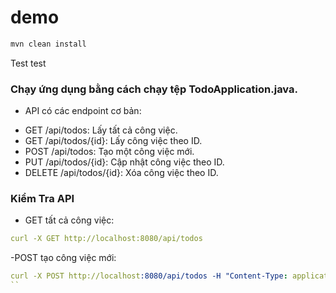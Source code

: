 # demo
```cmd
mvn clean install
```
Test test

### Chạy ứng dụng bằng cách chạy tệp TodoApplication.java.

- API có các endpoint cơ bản:
+ GET /api/todos: Lấy tất cả công việc.
+ GET /api/todos/{id}: Lấy công việc theo ID.
+ POST /api/todos: Tạo một công việc mới.
+ PUT /api/todos/{id}: Cập nhật công việc theo ID.
+ DELETE /api/todos/{id}: Xóa công việc theo ID.

###  Kiểm Tra API
- GET tất cả công việc:
```yaml
curl -X GET http://localhost:8080/api/todos
```
-POST tạo công việc mới:
```yaml
curl -X POST http://localhost:8080/api/todos -H "Content-Type: application/json" -d '{"title":"New Task","description":"Task description"}'
``
